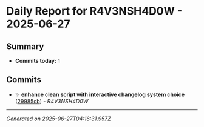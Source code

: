 # Daily Report for R4V3NSH4D0W - 2025-06-27

## Summary
- **Commits today:** 1

## Commits

- ✨ **enhance clean script with interactive changelog system choice** ([29985cb](../../commit/29985cb)) - *R4V3NSH4D0W*

---
*Generated on 2025-06-27T04:16:31.957Z*
